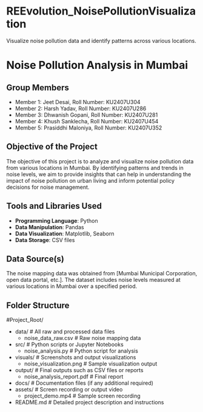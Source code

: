 # REEvolution_NoisePollutionVisualization
Visualize noise pollution data and identify patterns across various locations.
# Noise Pollution Analysis in Mumbai

## Group Members
- Member 1: Jeet Desai, Roll Number: KU2407U304
- Member 2: Harsh Yadav, Roll Number: KU2407U286
- Member 3: Dhwanish Gopani, Roll Number: KU2407U281
- Member 4: Khush Sanklecha, Roll Number: KU2407U454
- Member 5: Prasiddhi Maloniya, Roll Number: KU2407U352

## Objective of the Project
The objective of this project is to analyze and visualize noise pollution data from various locations in Mumbai. By identifying patterns and trends in noise levels, we aim to provide insights that can help in understanding the impact of noise pollution on urban living and inform potential policy decisions for noise management.

## Tools and Libraries Used
- **Programming Language**: Python
- **Data Manipulation**: Pandas
- **Data Visualization**: Matplotlib, Seaborn
- **Data Storage**: CSV files

## Data Source(s)
The noise mapping data was obtained from [Mumbai Municipal Corporation, open data portal, etc.]. The dataset includes noise levels measured at various locations in Mumbai over a specified period.

## Folder Structure
#Project_Root/
- data/                   # All raw and processed data files
  - noise_data_raw.csv  # Raw noise mapping data
- src/                    # Python scripts or Jupyter Notebooks
   - noise_analysis.py    # Python script for analysis
- visuals/                # Screenshots and output visualizations
   - noise_visualization.png  # Sample visualization output
- output/                 # Final outputs such as CSV files or reports
  - noise_analysis_report.pdf  # Final report
- docs/                   # Documentation files (if any additional required)
- assets/                 # Screen recording or output video
   - project_demo.mp4    # Sample screen recording
- README.md               # Detailed project description and instructions
